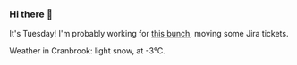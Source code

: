 ### Hi there :wave:

It's Tuesday! I'm probably working for [this bunch](https://github.com/kohofinancial), moving some Jira tickets.

Weather in Cranbrook: light snow, at -3°C.
